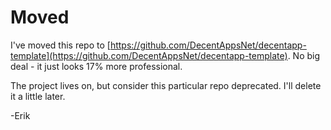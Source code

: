 # Moved

I've moved this repo to [https://github.com/DecentAppsNet/decentapp-template](https://github.com/DecentAppsNet/decentapp-template). No big deal - it just looks 17% more professional.

The project lives on, but consider this particular repo deprecated. I'll delete it a little later.

-Erik
